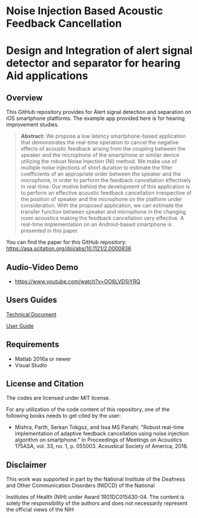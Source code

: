 # Noise Injection Based Acoustic Feedback Cancellation
# Design and Integration of alert signal detector and separator for hearing Aid applications


## Overview
This GitHub repository provides for Alert signal detection and separation on iOS smartphone platforms. The example app provided here is for hearing improvement studies. 

> **Abstract:** We propose a low latency smartphone-based application that demonstrates the real-time operation to cancel the negative effects of acoustic feedback arising from the coupling between the speaker and the microphone of the smartphone or similar device utilizing the robust Noise Injection (NI) method. We make use of multiple noise injections of short duration to estimate the filter coefficients of an appropriate order between the speaker and the microphone, in order to perform the feedback cancellation effectively in real-time. Our motive behind the development of this application is to perform an effective acoustic feedback cancellation irrespective of the position of speaker and the microphone on the platform under consideration. With the proposed application, we can estimate the transfer function between speaker and microphone in the changing room acoustics making the feedback cancellation very effective. A real-time implementation on an Android-based smartphone is presented in this paper.

You can find the paper for this GitHub repository: https://asa.scitation.org/doi/abs/10.1121/2.0000836

## Audio-Video Demo

- https://www.youtube.com/watch?v=OO6LVD5jYRQ

## Users Guides

[Technical Document](https://github.com/ssprl/Noise-Injection-Based-Acoustic-Feedback-Cancellation/blob/master/Real_Time_Noise_Injection.pdf)

[User Guide](https://github.com/ssprl/Noise-Injection-Based-Acoustic-Feedback-Cancellation/blob/master/User-Guide-Android_AFC_NI.pdf)

## Requirements 
- Matlab 2016a or newer
- Visual Studio

## License and Citation
The codes are licensed under MIT license.

For any utilization of the code content of this repository, one of the following books needs to get cited by the user:

- Mishra, Parth, Serkan Tokgoz, and Issa MS Panahi. "Robust real-time implementation of adaptive feedback cancellation using noise injection algorithm on smartphone." In Proceedings of Meetings on Acoustics 175ASA, vol. 33, no. 1, p. 055003. Acoustical Society of America, 2018.

## Disclaimer
This work was supported in part by the National Institute of the Deafness and Other Communication Disorders (NIDCD) of the National

Institutes of Health (NIH) under Award 1R01DC015430-04. The content is solely the responsibility of the authors and does not necessarily represent the official views of the NIH
